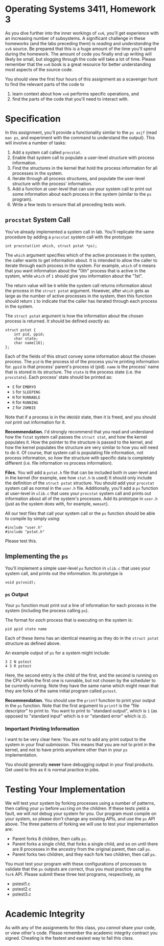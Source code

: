 # Operating Systems 3411, Homework 3

As you dive further into the inner workings of `xv6`, you'll get experience with an increasing number of subsystems.
A significant challenge in these homeworks (and the labs preceding them) is *reading* and *understanding* the `xv6` source.
Be prepared that this is a huge amount of the time you'll spend during the homework.
The amount of code you finally end up writing will likely be small, but slogging through the code will take a lot of time.
Please remember that the `xv6` book is a great resource for better understanding most aspects of the source code.

You should view the first four hours of this assignment as a scavenger hunt to find the relevant parts of the code to

1. learn context about how `xv6` performs specific operations, and
2. find the parts of the code that you'll need to interact with.

# Specification

In this assignment, you'll provide a functionality similar to the `ps axjf` (read `man ps`, and experiment with the command to understand the output).
This will involve a number of tasks:

1. Add a system call called `procstat`.
1. Enable that system call to populate a user-level structure with process information.
1. Find the structures in the kernel that hold the process information for all processes in the system.
1. Iterate through all process structures, and populate the user-level structure with the process' information.
1. Add a function at user-level that can use your system call to print out some information about each process in the system (similar to the `ps` program).
1. Write a few tests to ensure that all preceding tests work.

## `procstat` System Call

You've already implemented a system call in lab.
You'll replicate the same procedure by adding a `procstat` system call with the prototype:

```
int procstat(int which, struct pstat *ps);
```

The `which` argument specifies which of the active processes in the system, the caller wants to get information about.
It is intended to allow the caller to iterate through each process in the system.
For example, `which` of `0` means that you want information about the "0th" process that is active in the system, while `which` of `1` should give you information about the "1st".

The return value will be `0` while the system call returns information about the process in the `struct pstat` argument.
However, after `which` gets as large as the number of active processes in the system, then this function should return `1` to indicate that the caller has iterated through each process in the system.

The `struct pstat` argument is how the information about the chosen process is returned.
It should be defined *exactly* as:

```
struct pstat {
	int pid, ppid;
	char state;
	char name[16];
};
```

Each of the fields of this struct convey some information about the chosen process.
The `pid` is the process id of the process you're printing information for.
`ppid` is that process' parent's process id (pid).
`name` is the process' name that is stored in its structure.
The `state` is the process state (i.e. the `procstate`).
Each process' state should be printed as:

- `E` for `EMBRYO`
- `S` for `SLEEPING`
- `N` for `RUNNABLE`
- `R` for `RUNNING`
- `Z` for `ZOMBIE`

Note that if a process is in the `UNUSED` state, then it is freed, and you should *not* print out information for it.

**Recommendation.**
I'd strongly recommend that you read and understand how the `fstat` system call passes the `struct stat`, and how the kernel populates it.
How the pointer to the structure is passed to the kernel, and how the kernel populates the structure are very similar to how you will need to do it.
Of course, that system call is populating file information, not process information, so *how* the structure with specific data is completely different (i.e. file information vs process information).

**Files.**
You will add a `pstat.h` file that can be included both in user-level and in the kernel (for example, see how `stat.h` is used)
It should only include the definition of the `struct pstat` structure.
You should add your `procstat` system call as normal in the `user.h` file.
Additionally, you'll add a `ps` function at user-level in `ulib.c` that uses your `procstat` system call and prints out information about all of the system's processes.
Add its prototype in `user.h` (just as the system does with, for example, `memset`).

All our test files that call your system call or the `ps` function should be able to compile by simply using:
```
#include "user.h"
#include "pstat.h"
```
Please test this.

## Implementing the `ps`

You'll implement a simple user-level `ps` function in `ulib.c` that uses your system call, and prints out the information.
Its prototype is

```
void ps(void);
```

### `ps` Output

Your `ps` function must print out a line of information for each process in the system (including the process calling `ps`).

The format for *each* process that is executing on the system is:

```
pid ppid state name
```

Each of these items has an identical meaning as they do in the `struct pstat` structure as defined above.

An example output of `ps` for a system might include:

```
3 2 N pstest
4 3 R pstest
```

Here, the second entry is the child of the first, and the second is running on the CPU while the first one is runnable, but not chosen by the scheduler to be currently running.
Note they have the same name which might mean that they are forks of the same initial program called `pstest`.

**Recommendation.**
You should use the `printf` function to print your output in the `ps` function.
Note that the first argument to `printf` is the "file descriptor" to print to.
You want to print to "standard output", which is `1` (as opposed to "standard input" which is `0` or "standard error" which is `2`).

### Important Printing Information

I want to be very clear here:
You are *not* to add any print output to the system in your final submission.
This means that you are *not* to print in the kernel, and not to have prints anywhere other than in your `ps` implementation.

You should generally **never** have debugging output in your final products.
Get used to this as it is normal practice in jobs.

# Testing Your Implementation

We will test your system by forking processes using a number of patterns, then calling your `ps` before `wait`ing on the children.
If these tests yield a fault, we will *not* debug your system for you.
Our program must compile on your system, so please don't change any existing APIs, and use the `ps` API above.
The three patterns of forking we will use to test your implementation are:

- Parent forks 8 children, then calls `ps`.
- Parent forks a single child, that forks a single child, and so on until there are 8 processes in the ancestry from the original parent, then call `ps`.
- Parent forks two children, and they each fork two children, then call `ps`.

You must test your program with these configurations of processes to validate that the `ps` outputs are correct, thus you must practice using the `fork` API.
Please submit these three test programs, respectively, as

- pstest1.c
- pstest2.c
- pstest3.c

# Academic Integrity

As with any of the assignments for this class, you *cannot* share your code, or view other's code.
Please remember the academic integrity contract you signed.
Cheating is the fastest and easiest way to fail this class.
